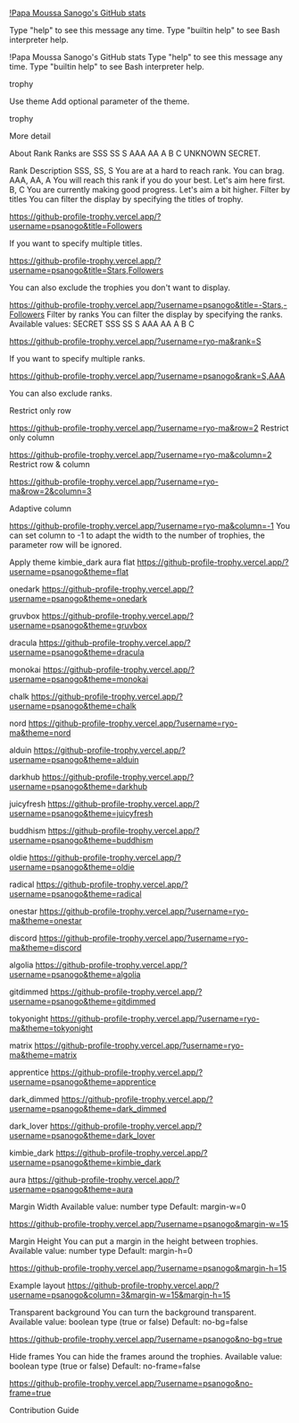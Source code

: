 [!Papa Moussa Sanogo's GitHub stats](https://github.com/psanogo/github-readme-stats)

Type "help" to see this message any time. Type "builtin help" to see Bash interpreter help.


!Papa Moussa Sanogo's GitHub stats Type "help" to see this message any time. Type "builtin help" to see Bash interpreter help.

trophy


Use theme
Add optional parameter of the theme.

trophy


More detail

About Rank
Ranks are SSS SS S AAA AA A B C UNKNOWN SECRET.

Rank Description
SSS, SS, S	You are at a hard to reach rank. You can brag.
AAA, AA, A	You will reach this rank if you do your best. Let's aim here first.
B, C	You are currently making good progress. Let's aim a bit higher.
Filter by titles
You can filter the display by specifying the titles of trophy.

https://github-profile-trophy.vercel.app/?username=psanogo&title=Followers


If you want to specify multiple titles.

https://github-profile-trophy.vercel.app/?username=psanogo&title=Stars,Followers


You can also exclude the trophies you don't want to display.

https://github-profile-trophy.vercel.app/?username=psanogo&title=-Stars,-Followers
Filter by ranks
You can filter the display by specifying the ranks.
Available values: SECRET SSS SS S AAA AA A B C

https://github-profile-trophy.vercel.app/?username=ryo-ma&rank=S


If you want to specify multiple ranks.

https://github-profile-trophy.vercel.app/?username=psanogo&rank=S,AAA


You can also exclude ranks.

Restrict only row

https://github-profile-trophy.vercel.app/?username=ryo-ma&row=2
Restrict only column

https://github-profile-trophy.vercel.app/?username=ryo-ma&column=2
Restrict row & column

https://github-profile-trophy.vercel.app/?username=ryo-ma&row=2&column=3


Adaptive column

https://github-profile-trophy.vercel.app/?username=ryo-ma&column=-1
You can set column to -1 to adapt the width to the number of trophies, the parameter row will be ignored.

Apply theme
kimbie_dark
aura
flat
https://github-profile-trophy.vercel.app/?username=psanogo&theme=flat


onedark
https://github-profile-trophy.vercel.app/?username=psanogo&theme=onedark


gruvbox
https://github-profile-trophy.vercel.app/?username=psanogo&theme=gruvbox


dracula
https://github-profile-trophy.vercel.app/?username=psanogo&theme=dracula


monokai
https://github-profile-trophy.vercel.app/?username=psanogo&theme=monokai


chalk
https://github-profile-trophy.vercel.app/?username=psanogo&theme=chalk


nord
https://github-profile-trophy.vercel.app/?username=ryo-ma&theme=nord


alduin
https://github-profile-trophy.vercel.app/?username=psanogo&theme=alduin


darkhub
https://github-profile-trophy.vercel.app/?username=psanogo&theme=darkhub


juicyfresh
https://github-profile-trophy.vercel.app/?username=psanogo&theme=juicyfresh


buddhism
https://github-profile-trophy.vercel.app/?username=psanogo&theme=buddhism


oldie
https://github-profile-trophy.vercel.app/?username=psanogo&theme=oldie


radical
https://github-profile-trophy.vercel.app/?username=psanogo&theme=radical


onestar
https://github-profile-trophy.vercel.app/?username=ryo-ma&theme=onestar


discord
https://github-profile-trophy.vercel.app/?username=ryo-ma&theme=discord


algolia
https://github-profile-trophy.vercel.app/?username=psanogo&theme=algolia


gitdimmed
https://github-profile-trophy.vercel.app/?username=psanogo&theme=gitdimmed


tokyonight
https://github-profile-trophy.vercel.app/?username=ryo-ma&theme=tokyonight


matrix
https://github-profile-trophy.vercel.app/?username=ryo-ma&theme=matrix


apprentice
https://github-profile-trophy.vercel.app/?username=psanogo&theme=apprentice


dark_dimmed
https://github-profile-trophy.vercel.app/?username=psanogo&theme=dark_dimmed


dark_lover
https://github-profile-trophy.vercel.app/?username=psanogo&theme=dark_lover


kimbie_dark
https://github-profile-trophy.vercel.app/?username=psanogo&theme=kimbie_dark


aura
https://github-profile-trophy.vercel.app/?username=psanogo&theme=aura


Margin Width
Available value: number type
Default: margin-w=0

https://github-profile-trophy.vercel.app/?username=psanogo&margin-w=15


Margin Height
You can put a margin in the height between trophies.
Available value: number type
Default: margin-h=0

https://github-profile-trophy.vercel.app/?username=psanogo&margin-h=15


Example layout
https://github-profile-trophy.vercel.app/?username=psanogo&column=3&margin-w=15&margin-h=15


Transparent background
You can turn the background transparent.
Available value: boolean type (true or false)
Default: no-bg=false

https://github-profile-trophy.vercel.app/?username=psanogo&no-bg=true


Hide frames
You can hide the frames around the trophies.
Available value: boolean type (true or false)
Default: no-frame=false

https://github-profile-trophy.vercel.app/?username=psanogo&no-frame=true


Contribution Guide

